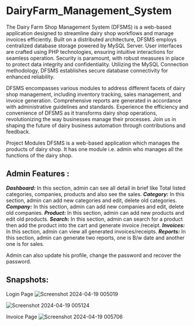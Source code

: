 # DairyFarm_Management_System

The Dairy Farm Shop Management System (DFSMS) is a web-based application designed to streamline dairy shop workflows and manage invoices efficiently. Built on a distributed architecture, DFSMS employs centralized database storage powered by MySQL Server. User interfaces are crafted using PHP technologies, ensuring intuitive interactions for seamless operation. Security is paramount, with robust measures in place to protect data integrity and confidentiality. Utilizing the MySQL Connection methodology, DFSMS establishes secure database connectivity for enhanced reliability.

DFSMS encompasses various modules to address different facets of dairy shop management, including inventory tracking, sales management, and invoice generation. Comprehensive reports are generated in accordance with administrative guidelines and standards. Experience the efficiency and convenience of DFSMS as it transforms dairy shop operations, revolutionizing the way businesses manage their processes. Join us in shaping the future of dairy business automation through contributions and feedback.

Project Modules
DFSMS is a web-based application which manages the products of dairy shop. It has one module i.e. admin who manages all the functions of the dairy shop.

## Admin Features :

***Dashboard:*** In this section, admin can see all detail in brief like Total listed categories, companies, products and also see the sales.
***Category:*** In this section, admin can add new categories and edit, delete old categories.
***Company:*** In this section, admin can add new companies and edit, delete old companies.
***Product:*** In this section, admin can add new products and edit old products.
***Search:*** In this section, admin can search for a product then add the product into the cart and generate invoice /receipt.
***Invoices:*** In this section, admin can view all generated invoices/receipts.
***Reports:*** In this section, admin can generate two reports, one is B/w date and another one is for sales.

Admin can also update his profile, change the password and recover the password.

## Snapshots:

Login Page
![Screenshot 2024-04-19 005019](https://github.com/HuligeshBondade/DairyFarm_Management_System/assets/107861136/0c7ebb9d-9bfd-4e85-912a-d04b6262aaae)

![Screenshot 2024-04-19 005124](https://github.com/HuligeshBondade/DairyFarm_Management_System/assets/107861136/e237fa3d-f19a-452b-9119-962296a36e27)

Invoice Page
![Screenshot 2024-04-19 005706](https://github.com/HuligeshBondade/DairyFarm_Management_System/assets/107861136/10a56ff2-a754-4822-bfe6-4ffa7aa7bbd1)


